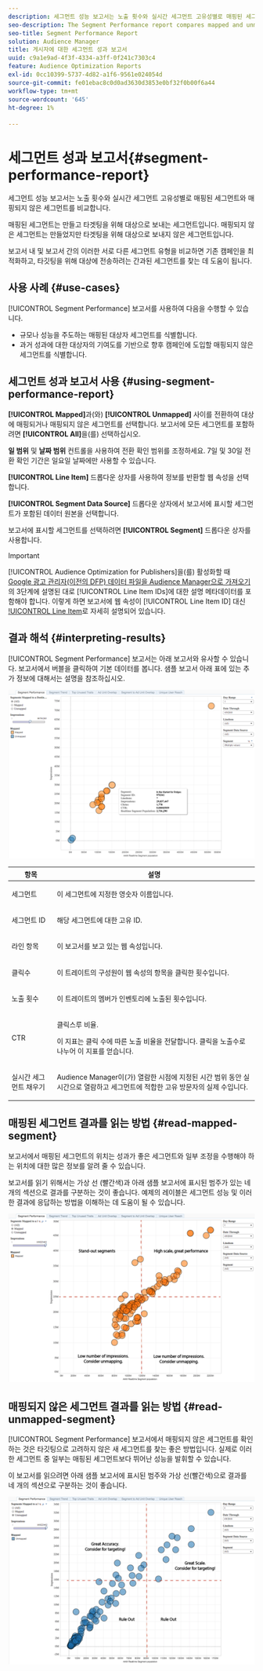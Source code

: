 ```yaml
---
description: 세그먼트 성능 보고서는 노출 횟수와 실시간 세그먼트 고유성별로 매핑된 세그먼트와 매핑되지 않은 세그먼트를 비교합니다. 매핑된 세그먼트는 만들고 타겟팅을 위해 대상으로 보내는 세그먼트입니다. 매핑되지 않은 세그먼트는 만들었지만 타겟팅을 위해 대상으로 보내지 않은 세그먼트입니다. 보고서 내 및 보고서 간의 이러한 서로 다른 세그먼트 유형을 비교하면 기존 캠페인을 최적화하고, 타깃팅을 위해 대상에 전송하려는 간과된 세그먼트를 찾는 데 도움이 됩니다.
seo-description: The Segment Performance report compares mapped and unmapped segments by impressions and Real-Time Segment Uniques. A mapped segment is a segment you create and send to a destination for targeting. An unmapped segment is a segment that you've created but have not sent to a destination for targeting. Comparing these different segment types within and between reports helps you optimize existing campaigns and find overlooked segments that you may want to send to a destination for targeting.
seo-title: Segment Performance Report
solution: Audience Manager
title: 게시자에 대한 세그먼트 성과 보고서
uuid: c9a1e9ad-4f3f-4334-a3ff-0f241c7303c4
feature: Audience Optimization Reports
exl-id: 0cc10399-5737-4d82-a1f6-9561e024054d
source-git-commit: fe01ebac8c0d0ad3630d3853e0bf32f0b00f6a44
workflow-type: tm+mt
source-wordcount: '645'
ht-degree: 1%

---
```


# 세그먼트 성과 보고서{#segment-performance-report}

세그먼트 성능 보고서는 노출 횟수와 실시간 세그먼트 고유성별로 매핑된 세그먼트와 매핑되지 않은 세그먼트를 비교합니다.

매핑된 세그먼트는 만들고 타겟팅을 위해 대상으로 보내는 세그먼트입니다. 매핑되지 않은 세그먼트는 만들었지만 타겟팅을 위해 대상으로 보내지 않은 세그먼트입니다.

보고서 내 및 보고서 간의 이러한 서로 다른 세그먼트 유형을 비교하면 기존 캠페인을 최적화하고, 타깃팅을 위해 대상에 전송하려는 간과된 세그먼트를 찾는 데 도움이 됩니다.

## 사용 사례 {#use-cases}

[!UICONTROL Segment Performance] 보고서를 사용하여 다음을 수행할 수 있습니다.

* 규모나 성능을 주도하는 매핑된 대상자 세그먼트를 식별합니다.
* 과거 성과에 대한 대상자의 기여도를 기반으로 향후 캠페인에 도입할 매핑되지 않은 세그먼트를 식별합니다.

## 세그먼트 성과 보고서 사용 {#using-segment-performance-report}

**[!UICONTROL Mapped]**&#x200B;과(와) **[!UICONTROL Unmapped]** 사이를 전환하여 대상에 매핑되거나 매핑되지 않은 세그먼트를 선택합니다. 보고서에 모든 세그먼트를 포함하려면 **[!UICONTROL All]**&#x200B;을(를) 선택하십시오.

**일 범위** 및 **날짜 범위** 컨트롤을 사용하여 전환 확인 범위를 조정하세요. 7일 및 30일 전환 확인 기간은 일요일 날짜에만 사용할 수 있습니다.

**[!UICONTROL Line Item]** 드롭다운 상자를 사용하여 정보를 반환할 웹 속성을 선택합니다.

**[!UICONTROL Segment Data Source]** 드롭다운 상자에서 보고서에 표시할 세그먼트가 포함된 데이터 원본을 선택합니다.

보고서에 표시할 세그먼트를 선택하려면 **[!UICONTROL Segment]** 드롭다운 상자를 사용합니다.

>[!IMPORTANT]
>
>[!UICONTROL Audience Optimization for Publishers]을(를) 활성화할 때 [Google 광고 관리자(이전의 DFP) 데이터 파일을 Audience Manager으로 가져오기](../../../reporting/audience-optimization-reports/aor-publishers/import-dfp.md)의 3단계에 설명된 대로 [!UICONTROL Line Item IDs]에 대한 설명 메타데이터를 포함해야 합니다. 이렇게 하면 보고서에 웹 속성이 [!UICONTROL Line Item ID] 대신 [!UICONTROL Line Item](으)로 자세히 설명되어 있습니다.

## 결과 해석 {#interpreting-results}

[!UICONTROL Segment Performance] 보고서는 아래 보고서와 유사할 수 있습니다. 보고서에서 버블을 클릭하여 기본 데이터를 봅니다. 샘플 보고서 아래 표에 있는 추가 정보에 대해서는 설명을 참조하십시오.

![](assets/publisher_segment_performance.png)

<table id="table_AFE2540583C34835B04584693ADFD26A"> 
 <thead> 
  <tr> 
   <th colname="col1" class="entry"> 항목 </th> 
   <th colname="col2" class="entry"> 설명 </th> 
  </tr>
 </thead>
 <tbody> 
  <tr> 
   <td colname="col1"> <p>세그먼트 </p> </td> 
   <td colname="col2"> <p>이 세그먼트에 지정한 영숫자 이름입니다. </p> </td> 
  </tr> 
  <tr> 
   <td colname="col1"> <p>세그먼트 ID </p> </td> 
   <td colname="col2"> <p>해당 세그먼트에 대한 고유 ID. </p> </td> 
  </tr> 
  <tr> 
   <td colname="col1"> <p>라인 항목 </p> </td> 
   <td colname="col2"> <p>이 보고서를 보고 있는 웹 속성입니다. </p> </td> 
  </tr> 
  <tr> 
   <td colname="col1"> <p>클릭수 </p> </td> 
   <td colname="col2"> <p>이 트레이트의 구성원이 웹 속성의 항목을 클릭한 횟수입니다. </p> </td> 
  </tr> 
  <tr> 
   <td colname="col1"> <p>노출 횟수 </p> </td> 
   <td colname="col2"> <p>이 트레이트의 멤버가 인벤토리에 노출된 횟수입니다. </p> </td> 
  </tr> 
  <tr> 
   <td colname="col1"> <p>CTR </p> </td> 
   <td colname="col2"> <p>클릭스루 비율. </p> <p>이 지표는 클릭 수에 따른 노출 비율을 전달합니다. 클릭을 노출수로 나누어 이 지표를 얻습니다. </p> </td> 
  </tr> 
  <tr> 
   <td colname="col1"> <p>실시간 세그먼트 채우기 </p> </td> 
   <td colname="col2"> <p><span class="keyword"> Audience Manager</span>이(가) 열람한 시점에 지정된 시간 범위 동안 실시간으로 열람하고 세그먼트에 적합한 고유 방문자의 실제 수입니다. </p> </td> 
  </tr> 
 </tbody> 
</table>

## 매핑된 세그먼트 결과를 읽는 방법 {#read-mapped-segment}

보고서에서 매핑된 세그먼트의 위치는 성과가 좋은 세그먼트와 일부 조정을 수행해야 하는 위치에 대한 많은 정보를 알려 줄 수 있습니다.

보고서를 읽기 위해서는 가상 선 (빨간색)과 아래 샘플 보고서에 표시된 범주가 있는 네 개의 섹션으로 결과를 구분하는 것이 좋습니다. 예제의 레이블은 세그먼트 성능 및 이러한 결과에 응답하는 방법을 이해하는 데 도움이 될 수 있습니다.

![](assets/publisher_segment_performance_mapped.png)

## 매핑되지 않은 세그먼트 결과를 읽는 방법 {#read-unmapped-segment}

[!UICONTROL Segment Performance] 보고서에서 매핑되지 않은 세그먼트를 확인하는 것은 타깃팅으로 고려하지 않은 새 세그먼트를 찾는 좋은 방법입니다. 실제로 이러한 세그먼트 중 일부는 매핑된 세그먼트보다 뛰어난 성능을 발휘할 수 있습니다.

이 보고서를 읽으려면 아래 샘플 보고서에 표시된 범주와 가상 선(빨간색)으로 결과를 네 개의 섹션으로 구분하는 것이 좋습니다.

![](assets/publisher_segment_performance_unmapped.png)
